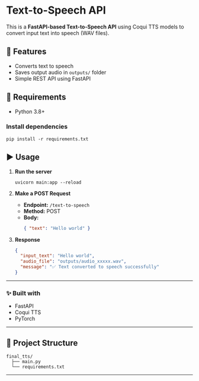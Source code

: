 
# Text-to-Speech API

This is a **FastAPI-based Text-to-Speech API** using Coqui TTS models to convert input text into speech (WAV files).

## 🚀 Features
- Converts text to speech
- Saves output audio in `outputs/` folder
- Simple REST API using FastAPI

## 🔧 Requirements
- Python 3.8+

### Install dependencies
```
pip install -r requirements.txt
```

## ▶️ Usage

1. **Run the server**
   ```
   uvicorn main:app --reload
   ```

2. **Make a POST Request**
   - **Endpoint:** `/text-to-speech`
   - **Method:** POST
   - **Body:**
     ```json
     { "text": "Hello world" }
     ```

3. **Response**
   ```json
   {
     "input_text": "Hello world",
     "audio_file": "outputs/audio_xxxxx.wav",
     "message": "✅ Text converted to speech successfully"
   }
   ```

---

### ✨ Built with
- FastAPI
- Coqui TTS
- PyTorch

---

## 📂 Project Structure

```
final_tts/
  ├── main.py
  └── requirements.txt
```

---
